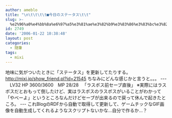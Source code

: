 ```yaml
---
author: ameblo
title: "\n\t\t\t\t■今日のステータス\t\t"
slug: >-
  %e2%96%a0%e4%bb%8a%e6%97%a5%e3%81%ae%e3%82%b9%e3%83%86%e3%83%bc%e3%82%bf%e3%82%b9
id: 2749
date: '2006-01-22 10:38:48'
layout: post
categories:
  - 随筆
tags:
  - mixi
---
```


地味に気がついたときに「ステータス」を更新してたりする。 http://mixi.jp/show_friend.pl?id=21545 ちなみにどんな感じかと言うと。。。 --- 　LV32 HP 3600/3600　MP 28/28 　「ラスボス前セーブ直後」 ※実際にはラスボスだとおもって倒したけど、実はラスボスのラスボスがいることがわかって「やべーよ」というところなんだけどセーブが出来るので戻って休んで起きたところ。 --- これBlogのRDFから自動で取得して更新して、ゲームチックなGIF画像を自動生成してくれるようなスクリプトないかな…自分で作るか…？
